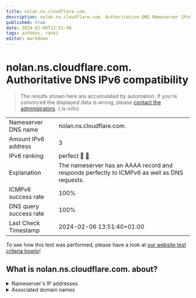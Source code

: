 ```yaml
---
title: nolan.ns.cloudflare.com.
description: nolan.ns.cloudflare.com. Authoritative DNS Nameserver IPv6 compatibility
published: true
date: 2024-02-06T12:51:40
tags: authdns, rank1
editor: markdown
---
```


# nolan.ns.cloudflare.com. Authoritative DNS IPv6 compatibility

> The results shown here are accumulated by automation. If you're convinced the displayed data is wrong, please [contact the administrators](/howto/chat). 
{.is-info}




|   |   |
| - | - |
| Nameserver DNS name | nolan.ns.cloudflare.com.
| Amount IPv6 address | 3
| IPv6 ranking | perfect :1st_place_medal: [🔗](/howto/ranking) |
| Explanation | The nameserver has an AAAA record and responds perfectly to ICMPv6 as well as DNS requests. |
| ICMPv6 success rate | 100%|
| DNS query success rate | 100% |
| Last Check Timestamp | 2024-02-06 13:51:40+01:00 |

To see how this test was performed, please have a look at [our website test criteria howto](/howto/testcriteria/authdns)!


## What is nolan.ns.cloudflare.com. about?




<details>
<summary>Nameserver's IP addresses</summary>

2803:f800:50::6ca2:c338

2606:4700:58::a29f:2c38

2a06:98c1:50::ac40:2338

</details>



<details>
<summary>Associated domain names</summary>

mariadb.org

</details>
